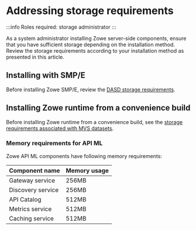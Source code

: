 # Addressing storage requirements 

:::info Roles required: storage administrator
:::

As a system administrator installing Zowe server-side components, ensure that you have sufficient storage depending on the installation method. Review the storage requirements according to your installation method as presented in this article. <!-- Check this statemetn for accuracy. -->

<!-- Are there diffent storage requrements dependin on teh installation method? -->

## Installing with SMP/E

Before installing Zowe SMP/E, review the [DASD storage requirements](../user-guide/install-zowe-smpe/#dasd-storage-requirements).


## Installing Zowe runtime from a convenience build

Before installing Zowe runtime from a convenience build, see the [storage requirements associated with MVS datasets](../user-guide/install-zowe-zos-convenience-build/#step-5-install-the-mvs-data-sets). 

### Memory requirements for API ML

<!-- Does this belong in this section?-->
Zowe API ML components have following memory requirements:

Component name | Memory usage
---|---
Gateway service | 256MB
Discovery service | 256MB
API Catalog | 512MB
Metrics service | 512MB
Caching service | 512MB

